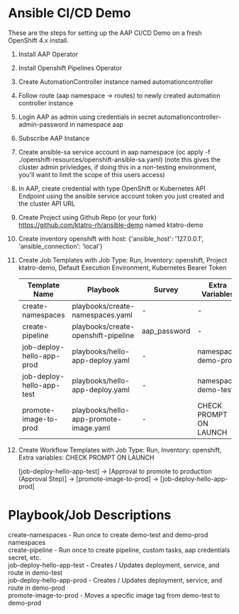 # Ansible CI/CD Demo

These are the steps for setting up the AAP CI/CD Demo on a fresh OpenShift 4.x install.

1. Install AAP Operator
2. Install Openshift Pipelines Operator
3. Create AutomationController instance named automationcontroller
4. Follow route (aap namespace -> routes) to newly created automation controller instance
5. Login AAP as admin using credentials in secret automationcontroller-admin-password in namespace aap
6. Subscribe AAP Instance
7. Create ansible-sa service account in aap namespace (oc apply -f ./openshift-resources/openshift-ansible-sa.yaml) (note this gives the cluster admin privledges, if doing this in a non-testing environment, you'll want to limit the scope of this users access)
8. In AAP, create credential with type OpenShift or Kubernetes API Endpoint using the ansible service account token you just created and the cluster API URL
9. Create Project using Github Repo (or your fork) https://github.com/ktatro-rh/ansible-demo named ktatro-demo
10. Create inventory openshift with host: {'ansible_host': '127.0.0.1', 'ansible_connection': 'local'}
11. Create Job Templates with Job Type: Run, Inventory: openshift, Project ktatro-demo, Default Execution Environment, Kubernetes Bearer Token
    
    | Template Name             | Playbook                                  | Survey                 | Extra Variables        |  
    |---------------------------|-------------------------------------------|------------------------|------------------------|
    | create-namespaces         | playbooks/create-namespaces.yaml          | -                      | -                      |
    | create-pipeline           | playbooks/create-openshift-pipeline       | aap_password           | -                      | 
    | job-deploy-hello-app-prod | playbooks/hello-app-deploy.yaml           | -                      | namespace: demo-prod   | 
    | job-deploy-hello-app-test | playbooks/hello-app-deploy.yaml           | -                      | namespace: demo-test   | 
    | promote-image-to-prod     | playbooks/hello-app-promote-image.yaml    | -                      | CHECK PROMPT ON LAUNCH |

12. Create Workflow Templates with Job Type: Run, Inventory: openshift, Extra variables: CHECK PROMPT ON LAUNCH

    [job-deploy-hello-app-test] -> [Approval to promote to production (Approval Step)] -> [promote-image-to-prod] -> [job-deploy-hello-app-prod] 


# Playbook/Job Descriptions

create-namespaces  - Run once to create demo-test and demo-prod namespaces  
create-pipeline  - Run once to create pipeline, custom tasks, aap credentials secret, etc.  
job-deploy-hello-app-test - Creates / Updates deployment, service, and route in demo-test  
job-deploy-hello-app-prod - Creates / Updates deployment, service, and route in demo-prod  
promote-image-to-prod  - Moves a specific image tag from demo-test to demo-prod  
